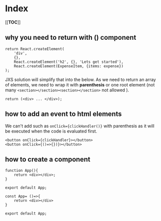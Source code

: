 # Index

[[__TOC__]]

## why you need to return with () component

```
return React.createElement(
    'div',
    {},
    React.createElement('h2', {}, 'Lets get started'),
    React.createElement(ExpenseItem, {items: expense})
);
```

JXS solution will simplify that into the below. As we need to return an array of elements, we need to wrap it with **parenthesis** or one root element (not many `<section></section><section></section>` not allowed ).

```
return (<div> ... </div>);
```

## how to add an event to html elements

We can't add such as `onClick={clickHandler()}` with parenthesis as it will be executed when the code is evaluated first.

```
<button onClick={clickHandler}></button>
<button onClick={()=>{})}></button>

```

## how to create a component

```
function App(){
    return <div></div>;
}

export default App;
```

```
const App= ()=>{
    return <div></div>
}

export default App;
```
